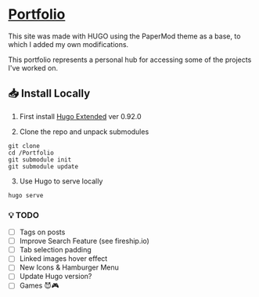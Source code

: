 # [Portfolio](https://xangrab.com/)

This site was made with HUGO using the PaperMod theme as a base, to which I added my own modifications.

This portfolio represents a personal hub for accessing some of the projects I've worked on.

## 📥️ Install Locally

1. First install [Hugo Extended](https://gohugo.io/installation/) ver 0.92.0

2. Clone the repo and unpack submodules
```
git clone
cd /Portfolio
git submodule init
git submodule update
```
3. Use Hugo to serve locally
```
hugo serve
```

### 💡 TODO
- [ ] Tags on posts
- [ ] Improve Search Feature (see fireship.io)
- [ ] Tab selection padding
- [ ] Linked images hover effect
- [ ] New Icons & Hamburger Menu
- [ ] Update Hugo version?
- [ ] Games 😈🎮
